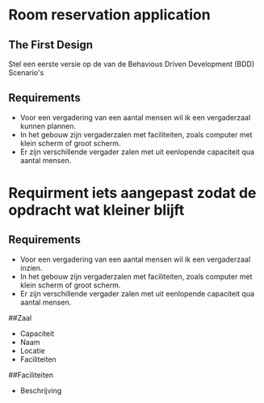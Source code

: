 # Room reservation application

## The First Design
Stel een eerste versie op de van de Behavious Driven Development (BDD) Scenario's

## Requirements
* Voor een vergadering van een aantal mensen wil ik een vergaderzaal kunnen plannen.
* In het gebouw zijn vergaderzalen met faciliteiten, zoals computer met klein scherm of groot scherm.
* Er zijn verschillende vergader zalen met uit eenlopende capaciteit qua aantal mensen.

# Requirment iets aangepast zodat de opdracht wat kleiner blijft

## Requirements
* Voor een vergadering van een aantal mensen wil ik een vergaderzaal inzien.
* In het gebouw zijn vergaderzalen met faciliteiten, zoals computer met klein scherm of groot scherm.
* Er zijn verschillende vergader zalen met uit eenlopende capaciteit qua aantal mensen.

##Zaal
- Capaciteit
- Naam
- Locatie
- Faciliteiten

##Faciliteiten
- Beschrijving

